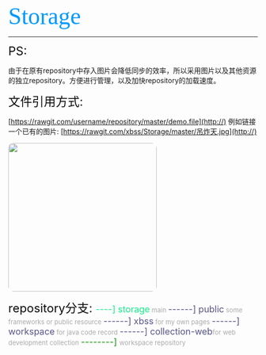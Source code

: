 <font color=#0099ff size=12 face="黑体">Storage</font>

---
<font color="ccc" size="5">PS: </font>

由于在原有repository中存入图片会降低同步的效率，所以采用图片以及其他资源的独立repository。方便进行管理，以及加快repository的加载速度。


<font color="ccc" size="5">文件引用方式: </font>

[https://rawgit.com/username/repository/master/demo.file](http://)
例如链接一个已有的图片:
[https://rawgit.com/xbss/Storage/master/吊炸天.jpg](http://)

<img src="https://rawgit.com/xbss/Storage/master/吊炸天.jpg" height="300px" style="border-radius:10px;"/>


<font color="ccc" size="5">repository分支: </font>
<font color="12ee88" size="4">----] storage</font><font color="aaaaaa" size="2"> main</font>
<font color="565488" size="4">------] public</font><font color="aaaaaa" size="2"> some frameworks or public resource</font>
<font color="565488" size="4">------] xbss</font><font color="aaaaaa" size="2"> for my own pages</font>
<font color="565488" size="4">------] workspace</font><font color="aaaaaa" size="2"> for java code record</font>
<font color="565488" size="4">------] collection-web</font><font color="aaaaaa" size="2">for web development collection</font>
<font color="129911" size="4">--------] </font><font color="aaaaaa" size="2"> workspace repository</font>











